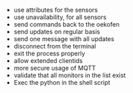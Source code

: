 - use attributes for the sensors
- use unavailability, for all sensors
- send commands back to the oekofen
- send updates on regular basis
- send one message with all updates
- disconnect from the terminal
- exit the process properly
- allow extended clientids 
- more secure usage of MQTT
- validate that all monitors in the list exist
- Exec the python in the shell script
